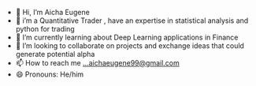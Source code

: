 - 👋 Hi, I’m Aicha Eugene
- 👀 i’m a Quantitative Trader , have an expertise in statistical analysis and python for trading
- 🌱 I’m currently learning about Deep Learning applications in Finance
- 💞️ I’m looking to collaborate on projects and exchange ideas that could generate potential alpha
- 📫 How to reach me ...aichaeugene99@gmail.com
- 😄 Pronouns: He/him
<!---
aichajeral1/aichajeral1 is a ✨ special ✨ repository because its `README.md` (this file) appears on your GitHub profile.
You can click the Preview link to take a look at your changes.
--->
